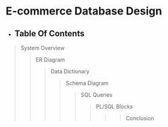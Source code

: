 # E-commerce Database Design

- ## Table Of Contents
> System Overview
> > ER Diagram
> > > Data Dictionary
> > > > Schema Diagram
> > > > > SQL Queries
> > > > > > PL/SQL Blocks
> > > > > > > >Conclusion